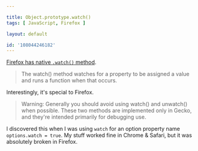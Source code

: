 ```yaml
---

title: Object.prototype.watch()
tags: [ JavaScript, Firefox ]

layout: default

id: '108044246182'
---
```


[Firefox has native `.watch()` method](https://developer.mozilla.org/en-US/docs/Web/JavaScript/Reference/Global_Objects/Object/watch).

> The watch() method watches for a property to be assigned a value and runs a function when that occurs.

Interestingly, it's special to Firefox.

> Warning: Generally you should avoid using watch() and unwatch() when possible. These two methods are implemented only in Gecko, and they're intended primarily for debugging use.

I discovered this when I was using `watch` for an option property name `options.watch = true`. My stuff worked fine in Chrome & Safari, but it was absolutely broken in Firefox.
